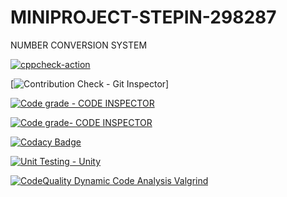# MINIPROJECT-STEPIN-298287

NUMBER CONVERSION SYSTEM

[![cppcheck-action](https://github.com/vishnupriyapurantharan/MINIPROJECT-STEPIN-298287/actions/workflows/cppcheck.yml/badge.svg?branch=master)](https://github.com/vishnupriyapurantharan/MINIPROJECT-STEPIN-298287/actions/workflows/cppcheck.yml)

[![Contribution Check - Git Inspector](https://github.com/vishnupriyapurantharan/MINIPROJECT-STEPIN-298287/actions/workflows/gitinspector.yml/badge.svg?branch=master)]

[![Code grade - CODE INSPECTOR](https://www.code-inspector.com/project/24967/score/svg)](https://frontend.code-inspector.com/public/project/24967/MINIPROJECT-STEPIN-298287/dashboard)<br>

[![Code grade- CODE INSPECTOR](https://www.code-inspector.com/project/24967/status/svg)](https://frontend.code-inspector.com/public/project/24967/MINIPROJECT-STEPIN-298287/dashboard)<br>


[![Codacy Badge](https://app.codacy.com/project/badge/Grade/89f8be4f586f45e283e499db1d2b5ffe)](https://www.codacy.com/gh/vishnupriyapurantharan/MINIPROJECT-STEPIN-298287/dashboard?utm_source=github.com&amp;utm_medium=referral&amp;utm_content=vishnupriyapurantharan/MINIPROJECT-STEPIN-298287&amp;utm_campaign=Badge_Grade)

[![Unit Testing - Unity](https://github.com/vishnupriyapurantharan/MINIPROJECT-STEPIN-298287/actions/workflows/unity.yml/badge.svg)](https://github.com/vishnupriyapurantharan/MINIPROJECT-STEPIN-298287/actions/workflows/unity.yml)

[![CodeQuality Dynamic Code Analysis Valgrind](https://github.com/vishnupriyapurantharan/MINIPROJECT-STEPIN-298287/actions/workflows/CodeQuality_Dynamic.yml/badge.svg)](https://github.com/vishnupriyapurantharan/MINIPROJECT-STEPIN-298287/actions/workflows/CodeQuality_Dynamic.yml)
